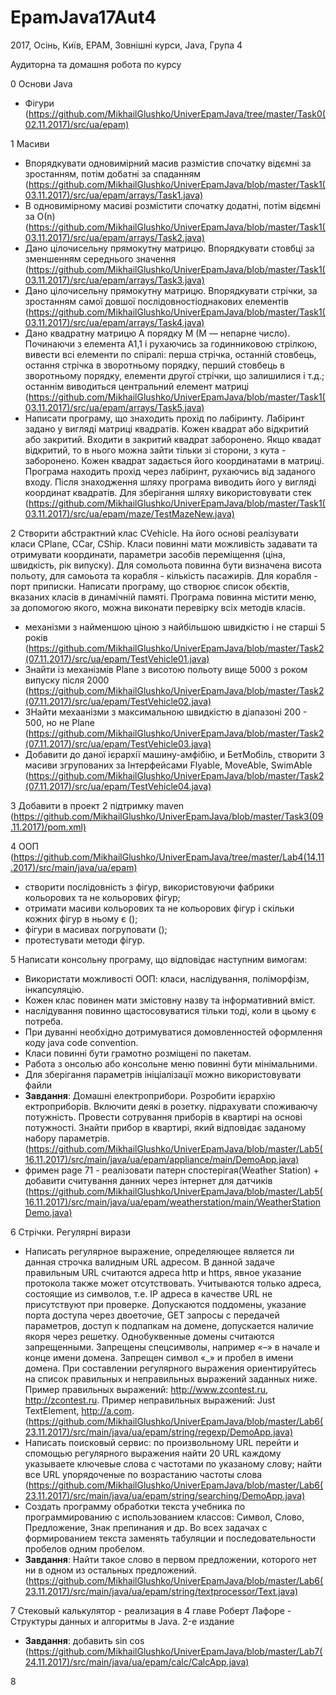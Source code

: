 # EpamJava17Aut4
2017, Осінь, Київ, EPAM, Зовнішні курси, Java, Група 4

Аудиторна та домашня робота по курсу

0 Основи Java
  - Фігури (https://github.com/MikhailGlushko/UniverEpamJava/tree/master/Task0(02.11.2017)/src/ua/epam)

1 Масиви
  - Впорядкувати одновимірний масив размістив спочатку відємні за зростанням, потім добатні за спаданням (https://github.com/MikhailGlushko/UniverEpamJava/blob/master/Task1(03.11.2017)/src/ua/epam/arrays/Task1.java)
  - В одновимірному масиві розмістити спочатку додатні, потім відємні за О(n) (https://github.com/MikhailGlushko/UniverEpamJava/blob/master/Task1(03.11.2017)/src/ua/epam/arrays/Task2.java)
  - Дано цілочисельну прямокутну матрицю. Впорядкувати стовбці за зменшенням середнього значення (https://github.com/MikhailGlushko/UniverEpamJava/blob/master/Task1(03.11.2017)/src/ua/epam/arrays/Task3.java)
  - Дано цілочисельну прямокутну матрицю. Впорядкувати стрічки, за зростанням самої довшої послідовностіоднакових елементів (https://github.com/MikhailGlushko/UniverEpamJava/blob/master/Task1(03.11.2017)/src/ua/epam/arrays/Task4.java)
  - Дано квадратну матрицю A порядку M (M — непарне число). Починаючи з елемента A1,1 і рухаючись за годинниковою стрілкою, вивести всі елементи по спіралі: перша стрічка, останній стовбець, остання стрічка в зворотньому порядку,  перший стовбець в зворотньому порядку,  елементи другої стрічки, що залишилися і т.д.; останнім виводиться центральний елемент матриці (https://github.com/MikhailGlushko/UniverEpamJava/blob/master/Task1(03.11.2017)/src/ua/epam/arrays/Task5.java)
  -  Написати програму, що знаходить прохід по лабіринту. Лабіринт задано у вигляді матриці квадратів. Кожен квадрат або відкритий або закритий. Входити в закритий квадрат заборонено. Якщо квадат відкритий, то в нього можна зайти тільки зі сторони, з кута - заборонено. Кожен квадрат задається його координатами в матриці. Програма находить прохід через лабіринт, рухаючись від заданого входу. Після знаходження шляху програма виводить його у вигляді координат квадратів. Для зберігання шляху використовувати стек (https://github.com/MikhailGlushko/UniverEpamJava/blob/master/Task1(03.11.2017)/src/ua/epam/maze/TestMazeNew.java)

2 Створити абстрактний клас CVehicle. На його основі реалізувати класи CPlane, CCar, CShip. Класи повинні мати можливість задавати та отримувати координати, параметри засобів переміщення (ціна, швидкість, рік випуску). Для сомольота повинна бути визначена висота польоту, для самоьота та корабля - кількість пасажирів. Для корабля - порт приписки. Написати програму, що створює список обєктів, вказаних класів в динамічній памяті. Програма повинна містити меню, за допомогою якого, можна виконати перевірку всіх методів класів.
  - механізми з найменшою ціною з найбільшою швидкістю і не старші 5 років (https://github.com/MikhailGlushko/UniverEpamJava/blob/master/Task2(07.11.2017)/src/ua/epam/TestVehicle01.java)
  - Знайти із механізмів Plane з висотою польоту вище 5000 з роком випуску після 2000 (https://github.com/MikhailGlushko/UniverEpamJava/blob/master/Task2(07.11.2017)/src/ua/epam/TestVehicle02.java)
  - ЗНайти мехаанізми з максимальною швидкістю в діапазоні 200 - 500, но не Plane (https://github.com/MikhailGlushko/UniverEpamJava/blob/master/Task2(07.11.2017)/src/ua/epam/TestVehicle03.java)
  - Добавити до даної ієрархії машину-амфібію, и БетМобіль, створити 3 масиви згрупованих за Інтерфейсами Flyable, MoveAble, SwimAble (https://github.com/MikhailGlushko/UniverEpamJava/blob/master/Task2(07.11.2017)/src/ua/epam/TestVehicle04.java)

3 Добавити в проект 2 підтримку maven (https://github.com/MikhailGlushko/UniverEpamJava/blob/master/Task3(09.11.2017)/pom.xml)

4 ООП (https://github.com/MikhailGlushko/UniverEpamJava/tree/master/Lab4(14.11.2017)/src/main/java/ua/epam)
  - створити послідовність з фігур, використовуючи фабрики кольорових та не кольорових фігур;
  - отримати масиви кольорових та не кольорових фігур і скільки кожних фігур в ньому є ();
  - фігури в масивах погруповати ();
  - протестувати методи фігур.

5 Написати консольну програму, що відповідає наступним вимогам:
  - Використати можливості ООП: класи, наслідування, поліморфізм, інкапсуляцію.
  - Кожен клас повинен мати змістовну назву та інформативний вміст.
  - наслідування повинно щастосовуватися тільки тоді, коли в цьому є потреба.
  - При дуванні  необхідно дотримуватися домовленностей оформлення коду java code convention.
  - Класи повинні бути грамотно розміщені по пакетам.
  - Работа з онсолью або консольне меню повинні бути мінімальними.
  - Для зберігання параметрів ініціалізації можно використовувати файли
  - **Завдання**:	Домашні електроприбори. Розробити ієрархію ектроприборів. Включити деякі в розетку. підрахувати споживаючу потужність. Провести сотрування приборів в квартирі на основі потужності. Знайти прибор в квартирі, який відповідає заданому набору параметрів. (https://github.com/MikhailGlushko/UniverEpamJava/blob/master/Lab5(16.11.2017)/src/main/java/ua/epam/appliance/main/DemoApp.java) 
  - фримен page 71 - реалізовати патерн спостерігая(Weather Station) + добавити считування данних через інтернет для датчиків (https://github.com/MikhailGlushko/UniverEpamJava/blob/master/Lab5(16.11.2017)/src/main/java/ua/epam/weatherstation/main/WeatherStationDemo.java)

6 Стрічки. Регулярні вирази
  - Написать регулярное выражение, определяющее является ли данная строчка валидным URL адресом. В данной задаче правильным URL считаются адреса http и https, явное указание протокола также может отсутствовать. Учитываются только адреса, состоящие из символов, т.е. IP адреса в качестве URL не присутствуют при проверке. Допускаются поддомены, указание порта доступа через двоеточие, GET запросы с передачей параметров, доступ к подпапкам на домене, допускается наличие якоря через решетку. Однобуквенные домены считаются запрещенными. Запрещены спецсимволы, например «–» в начале и конце имени домена. Запрещен символ «_» и пробел в имени домена. При составлении регулярного выражения ориентируйтесь на список правильных и неправильных выражений заданных ниже. Пример правильных выражений: http://www.zcontest.ru, http://zcontest.ru. Пример неправильных выражений:  Just TextElement, http://a.com. (https://github.com/MikhailGlushko/UniverEpamJava/blob/master/Lab6(23.11.2017)/src/main/java/ua/epam/string/regexp/DemoApp.java)
  - Написать поисковый сервис: по произвольному URL перейти и спомощью регулярного выражения найти 20 URL каждому указываете ключевые слова с частотами по указаному слову; найти все URL упорядоченые по возрастанию частоты слова (https://github.com/MikhailGlushko/UniverEpamJava/blob/master/Lab6(23.11.2017)/src/main/java/ua/epam/string/searching/DemoApp.java)
  - Создать программу обработки текста учебника по программированию с использованием классов: Символ, Слово, Предложение, Знак препинания и др. Во всех задачах с формированием текста заменять табуляции и последовательности пробелов одним пробелом.
  - **Завдання**: Найти такое слово в первом предложении, которого нет ни в одном из остальных предложений. (https://github.com/MikhailGlushko/UniverEpamJava/blob/master/Lab6(23.11.2017)/src/main/java/ua/epam/string/textprocessor/Text.java)

7 Стековый калькулятор - реализация в 4 главе Роберт Лафоре - Структуры данных и алгоритмы в Java. 2-е издание
  - **Завдання**: добавить sin cos (https://github.com/MikhailGlushko/UniverEpamJava/blob/master/Lab7(24.11.2017)/src/main/java/ua/epam/calc/CalcApp.java)

8

